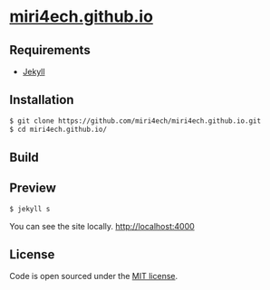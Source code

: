 # [miri4ech.github.io](https://miri4ech.com/)


## Requirements

- [Jekyll](https://jekyllrb.com)

## Installation

```bash
$ git clone https://github.com/miri4ech/miri4ech.github.io.git
$ cd miri4ech.github.io/
```

## Build


## Preview

```bash
$ jekyll s
```

You can see the site locally. [http://localhost:4000](http://localhost:4000)  


## License

Code is open sourced under the [MIT license](LICENSE.md).
